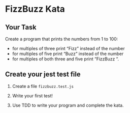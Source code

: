 # FizzBuzz Kata

## Your Task

Create a program that prints the numbers from 1 to 100:

- for multiples of three print “Fizz” instead of the number
- for  multiples of five print “Buzz” instead of the number
- for multiples of both three and five print “FizzBuzz “.

## Create your jest test file


1.  Create a file `fizzbuzz.test.js` 

2.  Write your first test!

3.  Use TDD to write your program and complete the kata.